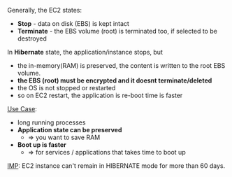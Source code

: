 
Generally, the EC2 states:

- **Stop** - data on disk (EBS) is kept intact
- **Terminate** - the EBS volume (root) is terminated too, if selected to be destroyed


 In **Hibernate** state, the application/instance stops, but
- the in-memory(RAM) is preserved, the content is written to the root EBS volume.
- **the EBS (root) must be encrypted and it doesnt terminate/deleted**
- the OS is not stopped or restarted
- so on EC2 restart, the application is re-boot time is faster

<u>Use Case</u>: 
- long running processes
- **Application state can be preserved**
	- => you want to save RAM
- **Boot up is faster**
	- => for services / applications that takes time to boot up

<u>IMP</u>: EC2 instance can't remain in HIBERNATE mode for more than 60 days.
